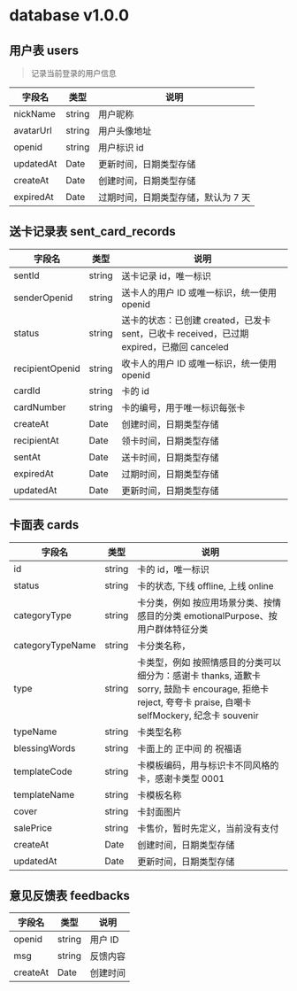 # database v1.0.0

## 用户表 users

> 记录当前登录的用户信息

| 字段名    | 类型   | 说明                                |
| --------- | ------ | ----------------------------------- |
| nickName  | string | 用户昵称                            |
| avatarUrl | string | 用户头像地址                        |
| openid    | string | 用户标识 id                         |
| updatedAt | Date   | 更新时间，日期类型存储              |
| createAt  | Date   | 创建时间，日期类型存储              |
| expiredAt | Date   | 过期时间，日期类型存储，默认为 7 天 |

## 送卡记录表 sent_card_records

| 字段名          | 类型   | 说明                                                                                      |
| --------------- | ------ | ----------------------------------------------------------------------------------------- |
| sentId          | string | 送卡记录 id，唯一标识                                                                     |
| senderOpenid    | string | 送卡人的用户 ID 或唯一标识，统一使用 openid                                               |
| status          | string | 送卡的状态：已创建 created，已发卡 sent，已收卡 received，已过期 expired，已撤回 canceled |
| recipientOpenid | string | 收卡人的用户 ID 或唯一标识，统一使用 openid                                               |
| cardId          | string | 卡的 id                                                                                   |
| cardNumber      | string | 卡的编号，用于唯一标识每张卡                                                              |
| createAt        | Date   | 创建时间，日期类型存储                                                                    |
| recipientAt     | Date   | 领卡时间，日期类型存储                                                                    |
| sentAt          | Date   | 送卡时间，日期类型存储                                                                    |
| expiredAt       | Date   | 过期时间，日期类型存储                                                                    |
| updatedAt       | Date   | 更新时间，日期类型存储                                                                    |

## 卡面表 cards

| 字段名           | 类型   | 说明                                                                                                                                                      |
| ---------------- | ------ | --------------------------------------------------------------------------------------------------------------------------------------------------------- |
| id               | string | 卡的 id，唯一标识                                                                                                                                         |
| status           | string | 卡的状态, 下线 offline, 上线 online                                                                                                                       |
| categoryType     | string | 卡分类，例如 按应用场景分类、按情感目的分类 emotionalPurpose、按用户群体特征分类                                                                          |
| categoryTypeName | string | 卡分类名称，                                                                                                                                              |
| type             | string | 卡类型，例如 按照情感目的分类可以细分为：感谢卡 thanks, 道歉卡 sorry, 鼓励卡 encourage, 拒绝卡 reject, 夸夸卡 praise, 自嘲卡 selfMockery, 纪念卡 souvenir |
| typeName         | string | 卡类型名称                                                                                                                                                |
| blessingWords    | string | 卡面上的 正中间 的 祝福语                                                                                                                                 |
| templateCode     | string | 卡模板编码，用与标识卡不同风格的卡，感谢卡类型 0001                                                                                                       |
| templateName     | string | 卡模板名称                                                                                                                                                |
| cover            | string | 卡封面图片                                                                                                                                                |
| salePrice        | string | 卡售价，暂时先定义，当前没有支付                                                                                                                          |
| createAt         | Date   | 创建时间，日期类型存储                                                                                                                                    |
| updatedAt        | Date   | 更新时间，日期类型存储                                                                                                                                    |

## 意见反馈表 feedbacks

| 字段名   | 类型   | 说明     |
| -------- | ------ | -------- |
| openid   | string | 用户 ID  |
| msg      | string | 反馈内容 |
| createAt | Date   | 创建时间 |
